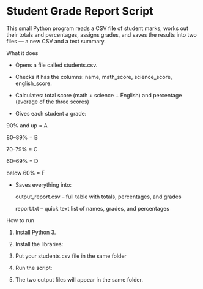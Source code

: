 # Student Grade Report Script

This small Python program reads a CSV file of student marks, works out their totals and percentages, assigns grades, and saves the results into two files — a new CSV and a text summary.

What it does

- Opens a file called students.csv.

- Checks it has the columns: name, math_score, science_score, english_score.

- Calculates: total score (math + science + English) and percentage (average of the three scores)

- Gives each student a grade:

90% and up = A

80–89% = B

70–79% = C

60–69% = D

below 60% = F 

- Saves everything into:

    output_report.csv – full table with totals, percentages, and grades

    report.txt – quick text list of names, grades, and percentages





How to run

1. Install Python 3.

2. Install the libraries:

3. Put your students.csv file in the same folder

4. Run the script:

5. The two output files will appear in the same folder.